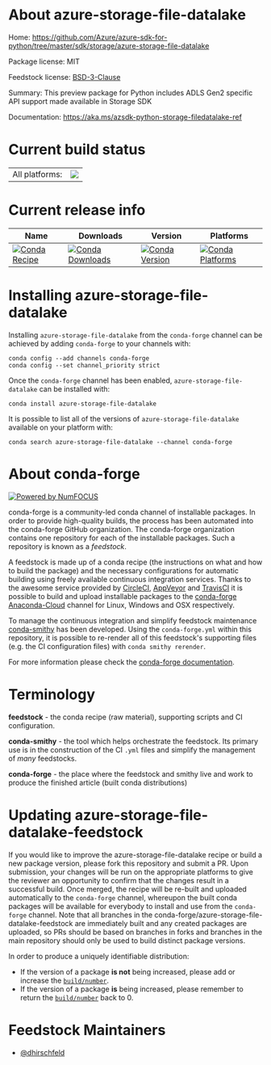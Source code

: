 About azure-storage-file-datalake
=================================

Home: https://github.com/Azure/azure-sdk-for-python/tree/master/sdk/storage/azure-storage-file-datalake

Package license: MIT

Feedstock license: [BSD-3-Clause](https://github.com/conda-forge/azure-storage-file-datalake-feedstock/blob/master/LICENSE.txt)

Summary: This preview package for Python includes ADLS Gen2 specific API support made available in Storage SDK

Documentation: https://aka.ms/azsdk-python-storage-filedatalake-ref

Current build status
====================


<table><tr><td>All platforms:</td>
    <td>
      <a href="https://dev.azure.com/conda-forge/feedstock-builds/_build/latest?definitionId=11571&branchName=master">
        <img src="https://dev.azure.com/conda-forge/feedstock-builds/_apis/build/status/azure-storage-file-datalake-feedstock?branchName=master">
      </a>
    </td>
  </tr>
</table>

Current release info
====================

| Name | Downloads | Version | Platforms |
| --- | --- | --- | --- |
| [![Conda Recipe](https://img.shields.io/badge/recipe-azure--storage--file--datalake-green.svg)](https://anaconda.org/conda-forge/azure-storage-file-datalake) | [![Conda Downloads](https://img.shields.io/conda/dn/conda-forge/azure-storage-file-datalake.svg)](https://anaconda.org/conda-forge/azure-storage-file-datalake) | [![Conda Version](https://img.shields.io/conda/vn/conda-forge/azure-storage-file-datalake.svg)](https://anaconda.org/conda-forge/azure-storage-file-datalake) | [![Conda Platforms](https://img.shields.io/conda/pn/conda-forge/azure-storage-file-datalake.svg)](https://anaconda.org/conda-forge/azure-storage-file-datalake) |

Installing azure-storage-file-datalake
======================================

Installing `azure-storage-file-datalake` from the `conda-forge` channel can be achieved by adding `conda-forge` to your channels with:

```
conda config --add channels conda-forge
conda config --set channel_priority strict
```

Once the `conda-forge` channel has been enabled, `azure-storage-file-datalake` can be installed with:

```
conda install azure-storage-file-datalake
```

It is possible to list all of the versions of `azure-storage-file-datalake` available on your platform with:

```
conda search azure-storage-file-datalake --channel conda-forge
```


About conda-forge
=================

[![Powered by NumFOCUS](https://img.shields.io/badge/powered%20by-NumFOCUS-orange.svg?style=flat&colorA=E1523D&colorB=007D8A)](http://numfocus.org)

conda-forge is a community-led conda channel of installable packages.
In order to provide high-quality builds, the process has been automated into the
conda-forge GitHub organization. The conda-forge organization contains one repository
for each of the installable packages. Such a repository is known as a *feedstock*.

A feedstock is made up of a conda recipe (the instructions on what and how to build
the package) and the necessary configurations for automatic building using freely
available continuous integration services. Thanks to the awesome service provided by
[CircleCI](https://circleci.com/), [AppVeyor](https://www.appveyor.com/)
and [TravisCI](https://travis-ci.com/) it is possible to build and upload installable
packages to the [conda-forge](https://anaconda.org/conda-forge)
[Anaconda-Cloud](https://anaconda.org/) channel for Linux, Windows and OSX respectively.

To manage the continuous integration and simplify feedstock maintenance
[conda-smithy](https://github.com/conda-forge/conda-smithy) has been developed.
Using the ``conda-forge.yml`` within this repository, it is possible to re-render all of
this feedstock's supporting files (e.g. the CI configuration files) with ``conda smithy rerender``.

For more information please check the [conda-forge documentation](https://conda-forge.org/docs/).

Terminology
===========

**feedstock** - the conda recipe (raw material), supporting scripts and CI configuration.

**conda-smithy** - the tool which helps orchestrate the feedstock.
                   Its primary use is in the construction of the CI ``.yml`` files
                   and simplify the management of *many* feedstocks.

**conda-forge** - the place where the feedstock and smithy live and work to
                  produce the finished article (built conda distributions)


Updating azure-storage-file-datalake-feedstock
==============================================

If you would like to improve the azure-storage-file-datalake recipe or build a new
package version, please fork this repository and submit a PR. Upon submission,
your changes will be run on the appropriate platforms to give the reviewer an
opportunity to confirm that the changes result in a successful build. Once
merged, the recipe will be re-built and uploaded automatically to the
`conda-forge` channel, whereupon the built conda packages will be available for
everybody to install and use from the `conda-forge` channel.
Note that all branches in the conda-forge/azure-storage-file-datalake-feedstock are
immediately built and any created packages are uploaded, so PRs should be based
on branches in forks and branches in the main repository should only be used to
build distinct package versions.

In order to produce a uniquely identifiable distribution:
 * If the version of a package **is not** being increased, please add or increase
   the [``build/number``](https://docs.conda.io/projects/conda-build/en/latest/resources/define-metadata.html#build-number-and-string).
 * If the version of a package **is** being increased, please remember to return
   the [``build/number``](https://docs.conda.io/projects/conda-build/en/latest/resources/define-metadata.html#build-number-and-string)
   back to 0.

Feedstock Maintainers
=====================

* [@dhirschfeld](https://github.com/dhirschfeld/)

